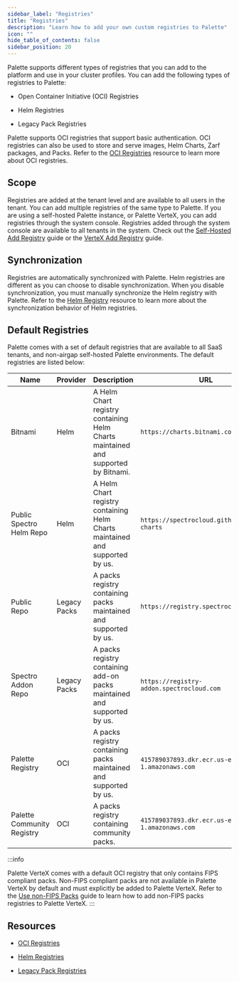 ```yaml
---
sidebar_label: "Registries"
title: "Registries"
description: "Learn how to add your own custom registries to Palette"
icon: ""
hide_table_of_contents: false
sidebar_position: 20
---
```


Palette supports different types of registries that you can add to the platform and use in your cluster profiles. You can add the following types of registries to Palette:

- Open Container Initiative (OCI) Registries

- Helm Registries

- Legacy Pack Registries

Palette supports OCI registries that support basic authentication. OCI registries can also be used to store and serve images, Helm Charts, Zarf packages, and Packs. Refer to the [OCI Registries](./oci-registry/oci-registry.md) resource to learn more about OCI registries.

## Scope

Registries are added at the tenant level and are available to all users in the tenant. You can add multiple registries of the same type to Palette. If you are using a self-hosted Palette instance, or Palette VerteX, you can add registries through the system console. Registries added through the system console are available to all tenants in the system. Check out the [Self-Hosted Add Registry](../../enterprise-version/system-management/add-registry.md) guide or the [VerteX Add Registry](../../vertex/system-management/add-registry.md) guide.

## Synchronization

Registries are automatically synchronized with Palette. Helm registries are different as you can choose to disable synchronization. When you disable synchronization, you must manually synchronize the Helm registry with Palette. Refer to the [Helm Registry](helm-charts.md#synchronization-behavior) resource to learn more about the synchronization behavior of Helm registries.

## Default Registries

Palette comes with a set of default registries that are available to all SaaS tenants, and non-airgap self-hosted Palette environments. The default registries are listed below:

| **Name**                   | **Provider** | **Description**                                                                   | **URL**                                        | **Base Path** |
| -------------------------- | ------------ | --------------------------------------------------------------------------------- | ---------------------------------------------- | ------------- |
| Bitnami                    | Helm         | A Helm Chart registry containing Helm Charts maintained and supported by Bitnami. | `https://charts.bitnami.com/bitnami`           | -             |
| Public Spectro Helm Repo   | Helm         | A Helm Chart registry containing Helm Charts maintained and supported by us.      | `https://spectrocloud.github.io/helm-charts`   | -             |
| Public Repo                | Legacy Packs | A packs registry containing packs maintained and supported by us.                 | `https://registry.spectrocloud.com`            | -             |
| Spectro Addon Repo         | Legacy Packs | A packs registry containing add-on packs maintained and supported by us.          | `https://registry-addon.spectrocloud.com`      | -             |
| Palette Registry           | OCI          | A packs registry containing packs maintained and supported by us.                 | `415789037893.dkr.ecr.us-east-1.amazonaws.com` | `production`  |
| Palette Community Registry | OCI          | A packs registry containing community packs.                                      | `415789037893.dkr.ecr.us-east-1.amazonaws.com` | `community`   |

:::info

Palette VerteX comes with a default OCI registry that only contains FIPS compliant packs. Non-FIPS compliant packs are not available in Palette VerteX by default and must explicitly be added to Palette VerteX. Refer to the [Use non-FIPS Packs](../../vertex/system-management/enable-non-fips-settings/enable-non-fips-settings.md) guide to learn how to add non-FIPS packs registries to Palette VerteX.
:::

## Resources

- [OCI Registries](./oci-registry/oci-registry.md)

- [Helm Registries](./helm-charts.md)

- [Legacy Pack Registries](./pack-registries.md)
